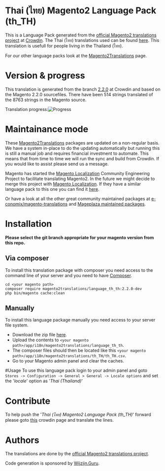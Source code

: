 # Thai (ไทย) Magento2 Language Pack (th_TH)
This is a Language Pack generated from the [official Magento2 translations project](https://crowdin.com/project/magento-2) at [Crowdin](https://crowdin.com).
The Thai (ไทย) translations used can be found [here](https://crowdin.com/project/magento-2/th).
This translation is usefull for people living in the Thailand (ไทย).

For our other language packs look at the [Magento2Translations](http://magento2translations.github.io/) page.

# Version & progress
This translation is generated from the branch [2.2.0](https://crowdin.com/project/magento-2/th#/2.2.0) at Crowdin and based on the Magento 2.2.0 sourcefiles.
There have been  514 strings translated of the 8763 strings in the Magento source.

Translation progress:![Progress](http://progressed.io/bar/6)

# Maintainance mode
These [Magento2Translations](http://magento2translations.github.io/) packages are updated on a non-regular basis. We have a system in-place to do the updating automatically but running this is still a manual job and requires financial investment to automate.
This means that from time to time we will run the sync and build from Crowdin. If you would like to assist please send us a message.

Magento has started the [Magento Localization](https://github.com/magento-l10n) Community Engineering Project to facilitate translating Magento2.
In the future we might decide to merge this project with [Magento Localization](https://github.com/magento-l10n).
If they have a similar language pack to this one you can find it [here](https://github.com/magento-l10n/language-th_TH).

Or have a look at all the other great community maintained packages at [e-conomix/magento-translations](https://github.com/e-conomix/magento-translations) and [Mageplaza maintained packages](https://github.com/mageplaza?q=language).

# Installation
**Please select the git branch appropriate for your magento version from this repo.**
## Via composer
To install this translation package with composer you need access to the command line of your server and you need to have [Composer](https://getcomposer.org).
```
cd <your magento path>
composer require magento2translations/language_th_th:2.2.0-dev
php bin/magento cache:clean
```
## Manually
To install this language package manually you need access to your server file system.
* Download the zip file [here](https://github.com/Magento2Translations/language_th_th/archive/2.2.0.zip).
* Upload the contents to `<your magento path>/app/i18n/magento2translations/language_th_th`.
* The composer files should then be located like this `<your magento path>/app/i18n/magento2translations/th_TH/th_TH.csv`.
* Go to your Magento admin panel and clear the caches.

#Usage
To use this language pack login to your admin panel and goto `Stores -> Configuration -> General > General -> Locale options` and set the '*locale*' option as '*Thai (Thailand)*'

# Contribute
To help push the '*Thai (ไทย) Magento2 Language Pack (th_TH)*' forward please goto [this](https://crowdin.com/project/magento-2/th) crowdin page and translate the lines.

# Authors
The translations are done by the [official Magento2 translations project](https://crowdin.com/project/magento-2).

Code generation is sponsored by [Wijzijn.Guru](http://www.wijzijn.guru/).
